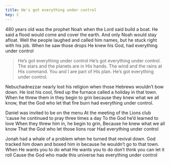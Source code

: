 ```yaml
---
title: He's got everything under control
key: C
---
```


480 years old was the prophet Noah
when the Lord said build a boat.
He said a flood would come and cover the earth.
And only Noah would stay afloat.
Well the people laughed and called him names,
but he stuck right with his job.
When he saw those drops He knew his God,
had everything under control

>He’s got everything under control
He’s got everything under control.
The stars and the planets are in His hands.
The wind and the rains at His command.
You and I are part of His plan.
He’s got everything under control.

Nebuchadnezzar nearly lost his religion 
when those Hebrews wouldn’t bow down.
He lost his cool, fired up the furnace
called a holiday in that town.
When he threw them in they begin to grin
because they knew what we all know, 
that the God who let that fire burn
had everything under control.

Daniel was invited to be on the menu
At the meeting of the Lions club
'cause he continued to pray three times a day 
To the God he’d learned to love
When they threw him in, he begin to grin, 
Because he knew what we all know
That the God who let those lions roar 
Had everything under control

Jonah had a whale of a problem 
when he turned that revival down.
God tracked him down and boxed him in 
because he wouldn’t go to that town.
When He wants you to do what He wants you to do 
don’t think you can let it roll
Cause the God who made this universe 
has everything under control

